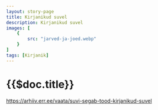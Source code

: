 ```yaml
---
layout: story-page
title: Kirjanikud suvel
description: Kirjanikud suvel
images: [
    {
        src: "jarved-ja-joed.webp"
    }
]
tags: [Kirjanik]
---
```


# {{$doc.title}}

https://arhiiv.err.ee/vaata/suvi-segab-tood-kirjanikud-suvel

<!-- <story-author :author="author"  /> -->
<!-- <story-dictionary :terms="dictionary"></story-dictionary> -->
<!-- 
<details-wrapper summary="Mõtlemiseks ja arutlemiseks">

</details-wrapper> -->

<!-- 
<details-wrapper summary="Allikad" class="text-sm" icon="icon-park-outline:document-folder">

</details-wrapper> -->
